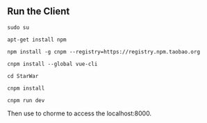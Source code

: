 ## Run the Client



```shell
sudo su

apt-get install npm

npm install -g cnpm --registry=https://registry.npm.taobao.org

cnpm install --global vue-cli

cd StarWar

cnpm install

cnpm run dev
```



Then use to chorme to access the localhost:8000.
